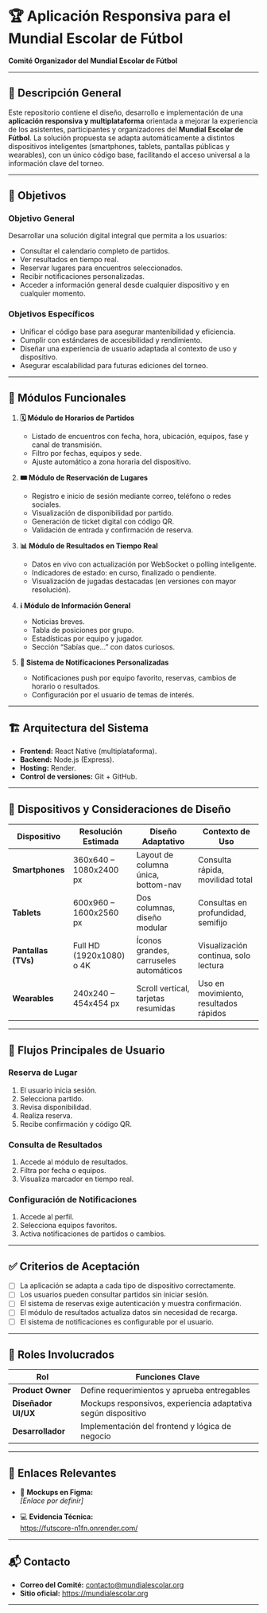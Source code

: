 # 🏆 Aplicación Responsiva para el Mundial Escolar de Fútbol  
**Comité Organizador del Mundial Escolar de Fútbol**

---

## 🧭 Descripción General

Este repositorio contiene el diseño, desarrollo e implementación de una **aplicación responsiva y multiplataforma** orientada a mejorar la experiencia de los asistentes, participantes y organizadores del **Mundial Escolar de Fútbol**. La solución propuesta se adapta automáticamente a distintos dispositivos inteligentes (smartphones, tablets, pantallas públicas y wearables), con un único código base, facilitando el acceso universal a la información clave del torneo.

---

## 🎯 Objetivos

### Objetivo General
Desarrollar una solución digital integral que permita a los usuarios:
- Consultar el calendario completo de partidos.
- Ver resultados en tiempo real.
- Reservar lugares para encuentros seleccionados.
- Recibir notificaciones personalizadas.
- Acceder a información general desde cualquier dispositivo y en cualquier momento.

### Objetivos Específicos
- Unificar el código base para asegurar mantenibilidad y eficiencia.
- Cumplir con estándares de accesibilidad y rendimiento.
- Diseñar una experiencia de usuario adaptada al contexto de uso y dispositivo.
- Asegurar escalabilidad para futuras ediciones del torneo.

---

## 🧩 Módulos Funcionales

1. **🗓️ Módulo de Horarios de Partidos**
   - Listado de encuentros con fecha, hora, ubicación, equipos, fase y canal de transmisión.
   - Filtro por fechas, equipos y sede.
   - Ajuste automático a zona horaria del dispositivo.

2. **🎟️ Módulo de Reservación de Lugares**
   - Registro e inicio de sesión mediante correo, teléfono o redes sociales.
   - Visualización de disponibilidad por partido.
   - Generación de ticket digital con código QR.
   - Validación de entrada y confirmación de reserva.

3. **📊 Módulo de Resultados en Tiempo Real**
   - Datos en vivo con actualización por WebSocket o polling inteligente.
   - Indicadores de estado: en curso, finalizado o pendiente.
   - Visualización de jugadas destacadas (en versiones con mayor resolución).

4. **ℹ️ Módulo de Información General**
   - Noticias breves.
   - Tabla de posiciones por grupo.
   - Estadísticas por equipo y jugador.
   - Sección “Sabías que…” con datos curiosos.

5. **🔔 Sistema de Notificaciones Personalizadas**
   - Notificaciones push por equipo favorito, reservas, cambios de horario o resultados.
   - Configuración por el usuario de temas de interés.

---

## 🏗️ Arquitectura del Sistema

- **Frontend:** React Native (multiplataforma).
- **Backend:** Node.js (Express).
- **Hosting:** Render.
- **Control de versiones:** Git + GitHub.

---

## 📲 Dispositivos y Consideraciones de Diseño

| Dispositivo         | Resolución Estimada        | Diseño Adaptativo                     | Contexto de Uso                         |
|---------------------|----------------------------|----------------------------------------|------------------------------------------|
| **Smartphones**     | 360x640 – 1080x2400 px     | Layout de columna única, bottom-nav   | Consulta rápida, movilidad total         |
| **Tablets**         | 600x960 – 1600x2560 px     | Dos columnas, diseño modular          | Consultas en profundidad, semifijo       |
| **Pantallas (TVs)** | Full HD (1920x1080) o 4K   | Íconos grandes, carruseles automáticos| Visualización continua, solo lectura     |
| **Wearables**       | 240x240 – 454x454 px       | Scroll vertical, tarjetas resumidas   | Uso en movimiento, resultados rápidos    |

---

## 🔄 Flujos Principales de Usuario

### Reserva de Lugar
1. El usuario inicia sesión.
2. Selecciona partido.
3. Revisa disponibilidad.
4. Realiza reserva.
5. Recibe confirmación y código QR.

### Consulta de Resultados
1. Accede al módulo de resultados.
2. Filtra por fecha o equipos.
3. Visualiza marcador en tiempo real.

### Configuración de Notificaciones
1. Accede al perfil.
2. Selecciona equipos favoritos.
3. Activa notificaciones de partidos o cambios.

---

## ✅ Criterios de Aceptación

- [ ] La aplicación se adapta a cada tipo de dispositivo correctamente.
- [ ] Los usuarios pueden consultar partidos sin iniciar sesión.
- [ ] El sistema de reservas exige autenticación y muestra confirmación.
- [ ] El módulo de resultados actualiza datos sin necesidad de recarga.
- [ ] El sistema de notificaciones es configurable por el usuario.

---

## 🧠 Roles Involucrados

| Rol                | Funciones Clave                                                  |
|--------------------|------------------------------------------------------------------|
| **Product Owner**  | Define requerimientos y aprueba entregables                      |
| **Diseñador UI/UX**| Mockups responsivos, experiencia adaptativa según dispositivo    |
| **Desarrollador**  | Implementación del frontend y lógica de negocio                  |

---

## 🔗 Enlaces Relevantes

- 🎨 **Mockups en Figma:**  
  _[Enlace por definir]_

- 💻 **Evidencia Técnica:**  
  https://futscore-n1fn.onrender.com/

---

## 📬 Contacto

- **Correo del Comité:** contacto@mundialescolar.org  
- **Sitio oficial:** https://mundialescolar.org

---

